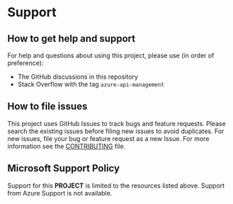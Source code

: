 # Support

## How to get help and support

For help and questions about using this project, please use (in order of preference):
* The GitHub discussions in this repository
* Stack Overflow with the tag `azure-api-management`

## How to file issues

This project uses GitHub Issues to track bugs and feature requests.
Please search the existing issues before filing new issues to avoid duplicates.
For new issues, file your bug or feature request as a new Issue.
For more information see the [CONTRIBUTING](CONTRIBUTING.md) file.

## Microsoft Support Policy

Support for this **PROJECT** is limited to the resources listed above.
Support from Azure Support is not available.